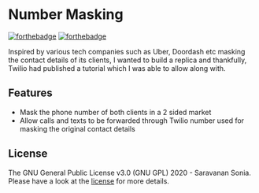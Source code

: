 # Number Masking

[![forthebadge](https://forthebadge.com/images/badges/built-with-love.svg)](https://forthebadge.com) [![forthebadge](https://forthebadge.com/images/badges/60-percent-of-the-time-works-every-time.svg)](https://forthebadge.com)

Inspired by various tech companies such as Uber, Doordash etc masking the contact details of its clients, I wanted to build a replica and thankfully, Twilio had published a tutorial which I was able to allow along with.

Features
-------------------
- Mask the phone number of both clients in a 2 sided market
- Allow calls and texts to be forwarded through Twilio number used for masking the original contact details 

License
-------------------

The GNU General Public License v3.0 (GNU GPL) 2020 - Saravanan Sonia. Please have a look at the [license](https://github.com/srsonia2506/SurveyRecognition/blob/master/LICENSE) for more details. 
